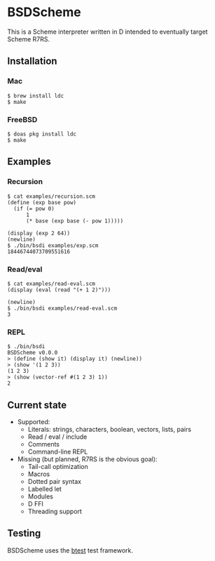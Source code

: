 # BSDScheme

This is a Scheme interpreter written in D intended to eventually target Scheme R7RS.

## Installation

### Mac

```
$ brew install ldc
$ make
```

### FreeBSD

```
$ doas pkg install ldc
$ make
```

## Examples

### Recursion

```
$ cat examples/recursion.scm
(define (exp base pow)
  (if (= pow 0)
      1
      (* base (exp base (- pow 1)))))

(display (exp 2 64))
(newline)
$ ./bin/bsdi examples/exp.scm
18446744073709551616
```

### Read/eval

```
$ cat examples/read-eval.scm
(display (eval (read "(+ 1 2)")))

(newline)
$ ./bin/bsdi examples/read-eval.scm
3
```

### REPL

```
$ ./bin/bsdi
BSDScheme v0.0.0
> (define (show it) (display it) (newline))
> (show '(1 2 3))
(1 2 3)
> (show (vector-ref #(1 2 3) 1))
2
```

## Current state

* Supported:
  * Literals: strings, characters, boolean, vectors, lists, pairs
  * Read / eval / include
  * Comments
  * Command-line REPL
* Missing (but planned, R7RS is the obvious goal):
  * Tail-call optimization
  * Macros
  * Dotted pair syntax
  * Labelled let
  * Modules
  * D FFI
  * Threading support

## Testing

BSDScheme uses the [btest](https://github.com/briansteffens/btest) test framework.